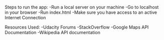 Steps to run the app:
    -Run a local server on your machine
    -Go to localhost in your browser
    -Run index.html
    -Make sure you have access to an active Internet Connection

Resources Used:
    -Udacity Forums
    -StackOverflow
    -Google Maps API Documentation
    -Wikipedia API documentation
